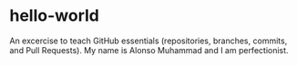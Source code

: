 # hello-world
An excercise to teach GitHub essentials (repositories, branches, commits, and Pull Requests).
My name is Alonso Muhammad and I am perfectionist.
